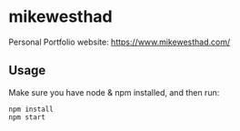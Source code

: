 # mikewesthad

Personal Portfolio website: https://www.mikewesthad.com/

## Usage

Make sure you have node & npm installed, and then run:

```
npm install
npm start
```
